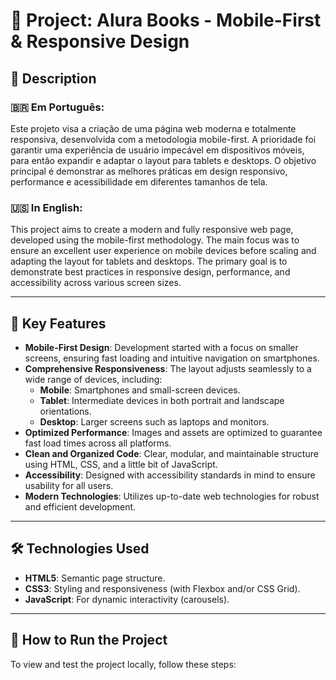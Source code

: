 # 📱 Project: Alura Books - Mobile-First & Responsive Design

## 📄 Description

### 🇧🇷 Em Português:

Este projeto visa a criação de uma página web moderna e totalmente responsiva, desenvolvida com a metodologia mobile-first. A prioridade foi garantir uma experiência de usuário impecável em dispositivos móveis, para então expandir e adaptar o layout para tablets e desktops. O objetivo principal é demonstrar as melhores práticas em design responsivo, performance e acessibilidade em diferentes tamanhos de tela.

### 🇺🇸 In English:
This project aims to create a modern and fully responsive web page, developed using the mobile-first methodology. The main focus was to ensure an excellent user experience on mobile devices before scaling and adapting the layout for tablets and desktops. The primary goal is to demonstrate best practices in responsive design, performance, and accessibility across various screen sizes.

---

## 🌟 Key Features

- **Mobile-First Design**: Development started with a focus on smaller screens, ensuring fast loading and intuitive navigation on smartphones.
- **Comprehensive Responsiveness**: The layout adjusts seamlessly to a wide range of devices, including:
  - **Mobile**: Smartphones and small-screen devices.
  - **Tablet**: Intermediate devices in both portrait and landscape orientations.
  - **Desktop**: Larger screens such as laptops and monitors.
- **Optimized Performance**: Images and assets are optimized to guarantee fast load times across all platforms.
- **Clean and Organized Code**: Clear, modular, and maintainable structure using HTML, CSS, and a little bit of JavaScript.
- **Accessibility**: Designed with accessibility standards in mind to ensure usability for all users.
- **Modern Technologies**: Utilizes up-to-date web technologies for robust and efficient development.

---

## 🛠️ Technologies Used

- **HTML5**: Semantic page structure.
- **CSS3**: Styling and responsiveness (with Flexbox and/or CSS Grid).
- **JavaScript**: For dynamic interactivity (carousels).
---

## 🚀 How to Run the Project

To view and test the project locally, follow these steps:
